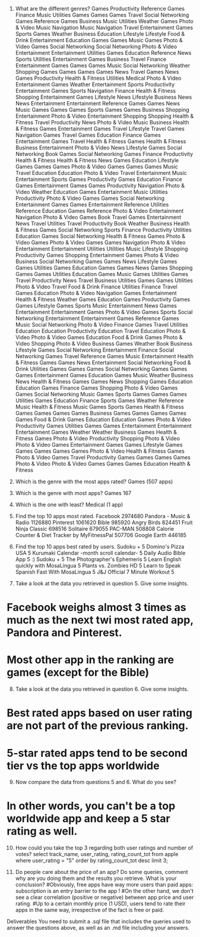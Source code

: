 1. What are the different genres?
Games
Productivity
Reference
Games
Finance
Music
Utilities
Games
Games
Games
Travel
Social Networking
Games
Reference
Games
Business
Music
Utilities
Weather
Games
Photo & Video
Music
Navigation
Music
Navigation
Travel
Entertainment
Games
Sports
Games
Weather
Business
Education
Lifestyle
Lifestyle
Food & Drink
Entertainment
Education
Games
Games
Music
Games
Photo & Video
Games
Social Networking
Social Networking
Photo & Video
Entertainment
Entertainment
Utilities
Games
Education
Reference
News
Sports
Utilities
Entertainment
Games
Business
Travel
Finance
Entertainment
Games
Games
Games
Music
Social Networking
Weather
Shopping
Games
Games
Games
Games
News
Travel
Games
News
Games
Productivity
Health & Fitness
Utilities
Medical
Photo & Video
Entertainment
Games
Weather
Entertainment
Sports
Productivity
Entertainment
Games
Sports
Navigation
Finance
Health & Fitness
Shopping
Entertainment
Games
Lifestyle
News
Lifestyle
Business
News
News
Entertainment
Entertainment
Reference
Games
Games
News
Music
Games
Games
Games
Sports
Games
Games
Business
Shopping
Entertainment
Photo & Video
Entertainment
Shopping
Shopping
Health & Fitness
Travel
Productivity
News
Photo & Video
Music
Business
Health & Fitness
Games
Entertainment
Games
Travel
Lifestyle
Travel
Games
Navigation
Games
Travel
Games
Education
Finance
Games
Entertainment
Games
Travel
Health & Fitness
Games
Health & Fitness
Business
Entertainment
Photo & Video
News
Lifestyle
Games
Social Networking
Book
Games
Social Networking
Games
Finance
Productivity
Health & Fitness
Health & Fitness
News
Games
Education
Lifestyle
Games
Games
Games
Photo & Video
Games
Games
Games
Music
Travel
Education
Education
Photo & Video
Travel
Entertainment
Music
Entertainment
Sports
Games
Productivity
Games
Education
Finance
Games
Entertainment
Games
Games
Productivity
Navigation
Photo & Video
Weather
Education
Games
Entertainment
Music
Utilities
Productivity
Photo & Video
Games
Games
Social Networking
Entertainment
Games
Games
Entertainment
Reference
Utilities
Reference
Education
Games
Reference
Photo & Video
Entertainment
Navigation
Photo & Video
Games
Book
Travel
Games
Entertainment
News
Travel
Utilities
Travel
Productivity
Book
Weather
Business
Health & Fitness
Games
Social Networking
Sports
Finance
Productivity
Utilities
Education
Games
Social Networking
Health & Fitness
Games
Photo & Video
Games
Photo & Video
Games
Games
Navigation
Photo & Video
Entertainment
Entertainment
Utilities
Utilities
Music
Lifestyle
Shopping
Productivity
Games
Shopping
Entertainment
Games
Photo & Video
Business
Social Networking
Games
Games
News
Lifestyle
Games
Games
Utilities
Games
Education
Games
Games
News
Games
Shopping
Games
Games
Utilities
Education
Games
Music
Games
Utilities
Games
Travel
Productivity
News
Travel
Business
Utilities
Games
Games
Utilities
Photo & Video
Travel
Food & Drink
Finance
Utilities
Finance
Travel
Games
Education
Photo & Video
Navigation
Games
Entertainment
Health & Fitness
Weather
Games
Education
Games
Productivity
Games
Games
Lifestyle
Games
Sports
Music
Entertainment
News
Games
Entertainment
Entertainment
Games
Photo & Video
Games
Sports
Social Networking
Entertainment
Entertainment
Games
Reference
Games
Music
Social Networking
Photo & Video
Finance
Games
Travel
Utilities
Education
Education
Productivity
Education
Travel
Education
Photo & Video
Photo & Video
Games
Education
Food & Drink
Games
Photo & Video
Shopping
Photo & Video
Business
Games
Weather
Book
Business
Lifestyle
Games
Social Networking
Entertainment
Finance
Social Networking
Games
Travel
Reference
Games
Music
Entertainment
Health & Fitness
Games
Games
News
Entertainment
Social Networking
Food & Drink
Utilities
Games
Games
Games
Social Networking
Games
Games
Games
Entertainment
Games
Education
Games
Music
Weather
Business
News
Health & Fitness
Games
Games
News
Shopping
Games
Education
Education
Games
Finance
Games
Shopping
Photo & Video
Games
Games
Social Networking
Music
Games
Sports
Games
Games
Games
Utilities
Games
Education
Finance
Sports
Games
Weather
Reference
Music
Health & Fitness
Music
Games
Sports
Games
Health & Fitness
Games
Games
Games
Games
Business
Games
Games
Games
Games
Games
Food & Drink
Games
Education
Education
Games
Photo & Video
Productivity
Games
Utilities
Games
Games
Entertainment
Entertainment
Entertainment
Games
Weather
Weather
Business
Games
Health & Fitness
Games
Photo & Video
Productivity
Shopping
Photo & Video
Photo & Video
Games
Entertainment
Games
Games
Lifestyle
Games
Games
Games
Games
Games
Photo & Video
Health & Fitness
Games
Photo & Video
Games
Travel
Productivity
Games
Games
Games
Games
Photo & Video
Photo & Video
Games
Games
Games
Education
Health & Fitness



2. Which is the genre with the most apps rated?
Games (507 apps)



3. Which is the genre with most apps?
Games	167


4. Which is the one with least?
Medical (1 app)



5. Find the top 10 apps most rated.
Facebook	2974680
Pandora - Music & Radio	1126880
Pinterest	1061620
Bible	985920
Angry Birds	824451
Fruit Ninja Classic	698516
Solitaire	679055
PAC-MAN	508808
Calorie Counter & Diet Tracker by MyFitnessPal	507706
Google Earth	446185



6. Find the top 10 apps best rated by users.
Sudoku +	5
Domino's Pizza USA	5
Kurumaki Calendar -month scroll calendar-	5
Daily Audio Bible App	5
:) Sudoku +	5
The Photographer's Ephemeris	5
Learn English quickly with MosaLingua	5
Plants vs. Zombies HD	5
Learn to Speak Spanish Fast With MosaLingua	5
J&J Official 7 Minute Workout	5



7. Take a look at the data you retrieved in question 5. Give some insights.
# Facebook weighs almost 3 times as much as the next twi most rated app, Pandora and Pinterest.
# Most other app in the ranking are games (except for the Bible)



8. Take a look at the data you retrieved in question 6. Give some insights.
# Best rated apps based on user rating are not part of the previous ranking. 
# 5-star rated apps tend to be second tier vs the top apps worldwide


9. Now compare the data from questions 5 and 6. What do you see?
# In other words, you can't be a top worldwide app and keep a 5 star rating as well.


10. How could you take the top 3 regarding both user ratings and number of votes?
select track_name, user_rating, rating_count_tot from apple
where user_rating = "5"
order by rating_count_tot desc
limit 3;


11. Do people care about the price of an app? Do some queries, comment why are you doing them and the results you retrieve. What is your conclusion?
#Obviously, free apps have way more users than paid apps: subscription is an entry barrier to the app !
#On the other hand, we don't see a clear correlation (positive or negative) between app price and user rating. 
#Up to a certain monthly price (1 USD), users tend to rate their apps in the same way, irrespective of the fact is free or paid.



Deliverables
You need to submit a .sql file that includes the queries used to answer the questions above, as well as an .md file including your answers.
